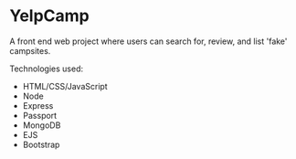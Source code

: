 # YelpCamp

A front end web project where users can search for, review, and list 'fake' campsites.

Technologies used:
- HTML/CSS/JavaScript
- Node
- Express
- Passport
- MongoDB
- EJS
- Bootstrap
